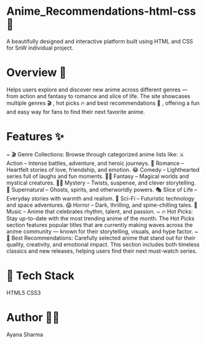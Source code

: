 # Anime_Recommendations-html-css 🎥
A beautifully designed and interactive platform built using HTML and CSS for SnW individual project.

# Overview 🌸
Helps users explore and discover new anime across different genres — from action and fantasy to romance and slice of life. The site showcases multiple genres 🎬 , hot picks 🔥 and best recommendations 🌟 , offering a fun and easy way for fans to find their next favorite anime.

# Features ✨
  ~ 🎬 Genre Collections:
    Browse through categorized anime lists like:
    ⚔️ Action – Intense battles, adventure, and heroic journeys.
    💖 Romance – Heartfelt stories of love, friendship, and emotion.
    😂 Comedy – Lighthearted series full of laughs and fun moments.
    🧙‍♂️ Fantasy – Magical worlds and mystical creatures.
    🕵️‍♀️ Mystery – Twists, suspense, and clever storytelling.
    👻 Supernatural – Ghosts, spirits, and otherworldly powers.
    🎭 Slice of Life – Everyday stories with warmth and realism.
    🚀 Sci-Fi – Futuristic technology and space adventures.
    😱 Horror – Dark, thrilling, and spine-chilling tales.
    🎵 Music – Anime that celebrates rhythm, talent, and passion.
  ~ 🔥 Hot Picks:
    Stay up-to-date with the most trending anime of the month. The Hot Picks section features popular titles that are currently making waves across the anime community — known for their          storytelling, visuals, and hype factor.
  ~ 🌟 Best Recommendations:
    Carefully selected anime that stand out for their quality, creativity, and emotional impact. This section includes both timeless classics and new releases, helping users find their next      must-watch series.

# 🌈 Tech Stack
  HTML5
  CSS3 

# Author ✍🏽
  Ayana Sharma
